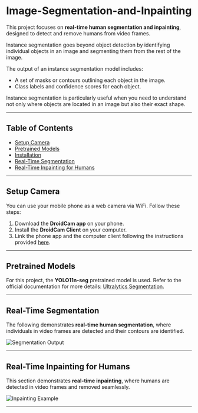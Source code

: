# Image-Segmentation-and-Inpainting

This project focuses on **real-time human segmentation and inpainting**, designed to detect and remove humans from video frames.

Instance segmentation goes beyond object detection by identifying individual objects in an image and segmenting them from the rest of the image. 

The output of an instance segmentation model includes:
- A set of masks or contours outlining each object in the image.
- Class labels and confidence scores for each object.

Instance segmentation is particularly useful when you need to understand not only where objects are located in an image but also their exact shape.

---

## Table of Contents

- [Setup Camera](#setup-camera)
- [Pretrained Models](#pretrained-models)
- [Installation](#installation)
- [Real-Time Segmentation](#real-time-segmentation)
- [Real-Time Inpainting for Humans](#real-time-inpainting-for-humans)

---

## Setup Camera

You can use your mobile phone as a web camera via WiFi. Follow these steps:

1. Download the **DroidCam app** on your phone.  
2. Install the **DroidCam Client** on your computer.  
3. Link the phone app and the computer client following the instructions provided [here](https://droidcam.app/).

---

## Pretrained Models

For this project, the **YOLO11n-seg** pretrained model is used. Refer to the official documentation for more details: [Ultralytics Segmentation](https://docs.ultralytics.com/tasks/segment/).

---

## Real-Time Segmentation

The following demonstrates **real-time human segmentation**, where individuals in video frames are detected and their contours are identified.

![Segmentation Output](images/Real_time_segmentation.gif "Segmentation Output")

---

## Real-Time Inpainting for Humans

This section demonstrates **real-time inpainting**, where humans are detected in video frames and removed seamlessly.

![Inpainting Example](images/Real_time_inpainting.gif "Inpainting Example")

---

